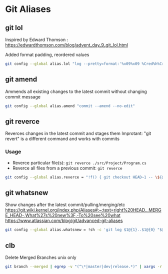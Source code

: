 # Git Aliases

## git lol

Inspired by Edward Thomson : https://edwardthomson.com/blog/advent_day_9_git_lol.html

Added format padding, reordered values

```sh
git config --global alias.lol "log --pretty=format:'%x09%x09 %Cred%h%Creset -%Creset %<(60,trunc)%s%Cgreen%<(13,trunc)(%cr) %C(bold blue)%<(15,trunc)<%an>%Creset %C(yellow)%d%Creset' --abbrev-commit --graph"
```

## git amend

Ammends all existing changes to the latest commit without changing commit message

```sh
git config --global alias.amend "commit --amend --no-edit"
```

## git reverce

Reverces changes in the latest commit and stages them
Improtant: "git revert" is a different command and works with commits

### Usage
* Reverce particular file(s): `git reverce ./src/Project/Program.cs`
* Reverce all files from a previous commit: `git reverce`

```sh
git config --global alias.reverce = "!f() { git checkout HEAD~1 -- \${@:-'*'} ; }; f"
```

## git whatsnew

Show changes after the latest commit/pulling/merging/etc
https://git.wiki.kernel.org/index.php/Aliases#:~:text=right%20HEAD...MERGE_HEAD-,What%27s%20new%3F,-To%20see%20what
https://www.atlassian.com/blog/git/advanced-git-aliases

```sh
git config --global alias.whatsnew = !sh -c 'git log $1@{1}..$1@{0} "$@"'
```

## clb

Delete Merged Branches
unix only

```sh
git branch --merged | egrep -v "(^\*|master|dev|release.*)" | xargs -r git branch -d
```

